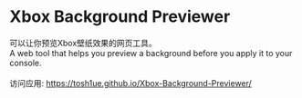 # Xbox Background Previewer
可以让你预览Xbox壁纸效果的网页工具。  
A web tool that helps you preview a background before you apply it to your console.  
<br>访问应用: https://tosh1ue.github.io/Xbox-Background-Previewer/
